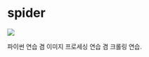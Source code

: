 # spider

<img src='https://lh3.googleusercontent.com/proxy/Pw0n4hTW0ZBerG4cit8wHJUTvEcad8VmOj0gEPE8pYuUM_qSeDNBDdLI5plyiX1MupMNzyMzDtmkZH_-Lvwp0fj-7XhfecUFarg4YV44MJqn1_4JnAKVTw'>

파이썬 연습 겸 이미지 프로세싱 연습 겸 크롤링 연습.
